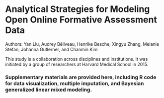 # Analytical Strategies for Modeling Open Online Formative Assessment Data
Authors: Yan Liu, Audrey Béliveau, Henrike Besche, Xingyu Zhang, Melanie Stefan, Johanna Gutlerner, and Chanmin Kim

This study is a collaboration across disciplines and institutions. It was initiated by a group of researchers at Harvard Medical School in 2015. 

### Supplementary materials are provided here, including R code for data visualization, multiple imputation, and Bayesian generalized linear mixed modeling.


